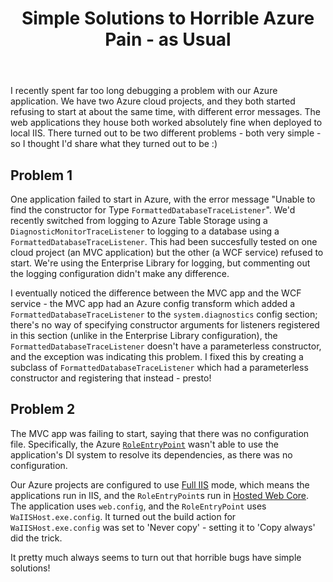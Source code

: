 ﻿---
layout: post
title: Simple Solutions to Horrible Azure Pain - as Usual
excerpt: I recently spent far too long debugging a problem with our Azure application. We have two Azure cloud projects, and at about the same time they both started refusing to start; the web applications they house both worked perfectly when deployed to local IIS. There turned out to be two different problems - both very simple - so I thought I'd share what they turned out to be :)
tags: [Azure]
---

I recently spent far too long debugging a problem with our Azure application. We have two Azure cloud 
projects, and they both started refusing to start at about the same time, with different error messages. 
The web applications they house both worked absolutely fine when deployed to local IIS. There turned 
out to be two different problems - both very simple - so I thought I'd share what they turned out to 
be :)

## Problem 1

One application failed to start in Azure, with the error message "Unable to find the constructor for 
Type `FormattedDatabaseTraceListener`". We'd recently switched from logging to Azure Table Storage 
using a `DiagnosticMonitorTraceListener` to logging to a database using a `FormattedDatabaseTraceListener`.
This had been succesfully tested on one cloud project (an MVC application) but the other (a WCF service) 
refused to start. We're using the Enterprise Library for logging, but commenting out the logging 
configuration didn't make any difference.

I eventually noticed the difference between the MVC app and the WCF service - the MVC app had an Azure 
config transform which added a `FormattedDatabaseTraceListener` to the `system.diagnostics` config 
section; there's no way of specifying constructor arguments for listeners registered in this section 
(unlike in the Enterprise Library configuration), the `FormattedDatabaseTraceListener` doesn't have 
a parameterless constructor, and the exception was indicating this problem. I fixed this by creating 
a subclass of `FormattedDatabaseTraceListener` which had a parameterless constructor and registering 
that instead - presto!

## Problem 2

The MVC app was failing to start, saying that there was no configuration file. Specifically, the Azure 
[`RoleEntryPoint`](https://msdn.microsoft.com/en-us/library/microsoft.windowsazure.serviceruntime.roleentrypoint.aspx) 
wasn't able to use the application's DI system to resolve its dependencies, as there was no configuration.

Our Azure projects are configured to use 
[Full IIS](https://blogs.msdn.com/b/windowsazure/archive/2010/12/02/new-full-iis-capabilities-differences-from-hosted-web-core.aspx) 
mode, which means the applications run in IIS, and the `RoleEntryPoint`s run in 
[Hosted Web Core](https://msdn.microsoft.com/en-us/library/ms693696%28v=vs.90%29.aspx). The application 
uses `web.config`, and the `RoleEntryPoint` uses `WaIISHost.exe.config`. It turned out the build 
action for `WaIISHost.exe.config` was set to 'Never copy' - setting it to 'Copy always' did the trick.

It pretty much always seems to turn out that horrible bugs have simple solutions!